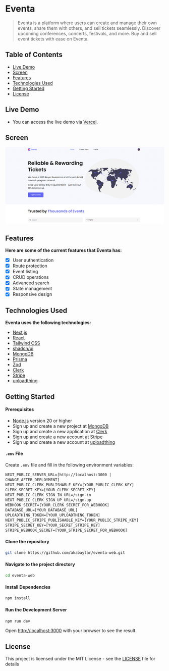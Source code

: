 # Eventa

> Eventa is a platform where users can create and manage their own events, share them with others, and sell tickets seamlessly. Discover upcoming conferences, concerts, festivals, and more. Buy and sell event tickets with ease on Eventa.

## Table of Contents

- [Live Demo](#live-demo)
- [Screen](#screen)
- [Features](#features)
- [Technologies Used](#technologies-used)
- [Getting Started](#getting-started)
- [License](#license)

## Live Demo

- You can access the live demo via [Vercel](https://eventa-web.vercel.app/).

## Screen

[<img src="./public/screen.png" />](https://eventa-web.vercel.app/)

## Features

**Here are some of the current features that Eventa has:**

- [x] User authentication
- [x] Route protection
- [x] Event listing
- [x] CRUD operations
- [x] Advanced search
- [x] State management
- [x] Responsive design

## Technologies Used

**Eventa uses the following technologies:**

- [Next.js](https://nextjs.org/)
- [React](https://reactjs.org/)
- [Tailwind CSS](https://tailwindcss.com/)
- [shadcn/ui](https://ui.shadcn.com/)
- [MongoDB](https://www.mongodb.com/)
- [Prisma](https://www.prisma.io/)
- [Zod](https://zod.dev/)
- [Clerk](https://clerk.com/)
- [Stripe](https://stripe.com/)
- [uploadthing](https://uploadthing.com/)

## Getting Started

#### Prerequisites

- [Node.js](https://nodejs.org/en) version 20 or higher
- Sign up and create a new project at [MongoDB](https://account.mongodb.com/account/register)
- Sign up and create a new application at [Clerk](https://dashboard.clerk.com/sign-up)
- Sign up and create a new account at [Stripe](https://dashboard.stripe.com/register)
- Sign up and create a new account at [uploadthing](https://uploadthing.com/sign-in)


#### `.env` File

Create `.env` file and fill in the following environment variables:

```
NEXT_PUBLIC_SERVER_URL=[http://localhost:3000 | CHANGE_AFTER_DEPLOYMENT]
NEXT_PUBLIC_CLERK_PUBLISHABLE_KEY=[YOUR_PUBLIC_CLERK_KEY]
CLERK_SECRET_KEY=[YOUR_CLERK_SECRET_KEY]
NEXT_PUBLIC_CLERK_SIGN_IN_URL=/sign-in
NEXT_PUBLIC_CLERK_SIGN_UP_URL=/sign-up
WEBHOOK_SECRET=[YOUR_CLERK_SECRET_FOR_WEBHOOK]
DATABASE_URL=[YOUR_DATABASE_URL]
UPLOADTHING_TOKEN=[YOUR_UPLOADTHING_TOKEN]
NEXT_PUBLIC_STRIPE_PUBLISHABLE_KEY=[YOUR_PUBLIC_STRIPE_KEY]
STRIPE_SECRET_KEY=[YOUR_SECRET_STRIPE_KEY]
STRIPE_WEBHOOK_SECRET=[YOUR_STRIPE_SECRET_FOR_WEBHOOK]
```

#### Clone the repository

```bash
git clone https://github.com/akabaytar/eventa-web.git
```

#### Navigate to the project directory

```bash
cd eventa-web
```

#### Install Dependencies

```bash
npm install
```

#### Run the Development Server

```bash
npm run dev
```

Open [http://localhost:3000](http://localhost:3000) with your browser to see the result.

## License

This project is licensed under the MIT License - see the [LICENSE](LICENSE.md) file for details
